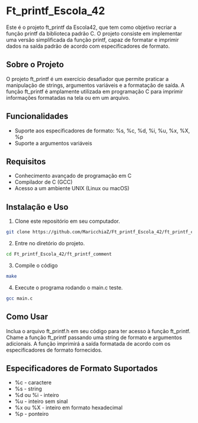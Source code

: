 # Ft_printf_Escola_42

Este é o projeto ft_printf da Escola42, que tem como objetivo recriar a função printf da biblioteca padrão C.
O projeto consiste em implementar uma versão simplificada da função printf, capaz de formatar e imprimir dados na saída padrão de acordo com especificadores de formato.

## Sobre o Projeto
O projeto ft_printf é um exercício desafiador que permite praticar a manipulação de strings, argumentos variáveis e a formatação de saída.
A função ft_printf é amplamente utilizada em programação C para imprimir informações formatadas na tela ou em um arquivo.

## Funcionalidades
- Suporte aos especificadores de formato: %s, %c, %d, %i, %u, %x, %X, %p
- Suporte a argumentos variáveis

## Requisitos
- Conhecimento avançado de programação em C
- Compilador de C (GCC)
- Acesso a um ambiente UNIX (Linux ou macOS)

## Instalação e Uso
1. Clone este repositório em seu computador.
```bash
git clone https://github.com/MaricchiaZ/Ft_printf_Escola_42/ft_printf_comment
```
2. Entre no diretório do projeto.
```bash
cd Ft_printf_Escola_42/ft_printf_comment
```
3. Compile o código
```bash
make
```
4. Execute o programa rodando o main.c teste.
```bash
gcc main.c
```

## Como Usar
Inclua o arquivo ft_printf.h em seu código para ter acesso à função ft_printf.
Chame a função ft_printf passando uma string de formato e argumentos adicionais.
A função imprimirá a saída formatada de acordo com os especificadores de formato fornecidos.

## Especificadores de Formato Suportados
- %c - caractere
- %s - string
- %d ou %i - inteiro
- %u - inteiro sem sinal
- %x ou %X - inteiro em formato hexadecimal
- %p - ponteiro

